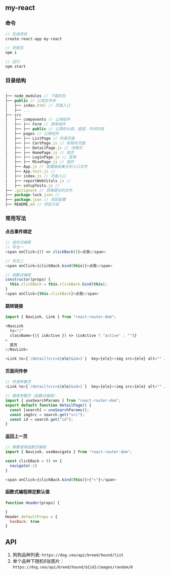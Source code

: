 
## my-react
### 命令

```js
// 生成项目
create-react-app my-react

// 安装包
npm i

// 运行
npm start
```

### 目录结构
```js
.
├── node_modules // 下载的包
├── public // 公用文件夹
│   ├── index.html // 页面入口
│   ├── ...
├── src
│   ├── components // 公用组件
│   ├── ├── Form // 表单组件
│   ├── ├── public // 公用的头部、底部、中间内容
│   ├── pages // 公用组件
│   ├── ├── ListPage // 列表页面
│   ├── ├── CartPage.js // 购物车页面
│   ├── ├── DetailPage.js // 详情页
│   ├── ├── HomePage.js // 首页
│   ├── ├── LoginPage.js // 登录
│   ├── ├── MinePage.js // 我的
│   ├── App.js // 放置路由集合的入口文件
│   ├── App.test.js // 
│   ├── index.js // 页面入口
│   ├── reportWebVitals.js // 
│   ├── setupTests.js // 
├── .gitignore // 忽略提交的文件
├── package-lock.json // 
├── package.json // 项目配置
├── README.md // 项目介绍
```

### 常用写法

#### 点击事件绑定
```js
// 组件式编程
// 写法一
<span onClick={() => clickBack()}>点我</span>

// 写法二
<span onClick={clickBack.bind(this)}>点我</span>

// 函数式编程
constructor(props) {
  this.clickBack = this.clickBack.bind(this);
}
<span onClick={this.clickBack}>点我</span>
```

#### 跳转链接
```js
import { NavLink, Link } from "react-router-dom";

<NavLink
  to="/"
  className={({ isActive }) => (isActive ? "active" : "")}
>
  首页
</NavLink>

<Link to={`/detail?src=${ele}&id=1`}  key={ele}><img src={ele} alt="" /></Link>
```

#### 页面间传参
```js
// 传递参数页
<Link to={`/detail?src=${ele}&id=1`}  key={ele}><img src={ele} alt="" /></Link>;

// 接收参数页（函数式编程）
import { useSearchParams } from "react-router-dom";
export default function DetailPage() {
  const [search] = useSearchParams();
  const imgSrc = search.get("src");
  const id = search.get("id");
}

```

#### 返回上一页
```js
// 需要使用函数式编程
import { NavLink, useNavigate } from "react-router-dom";

const clickBack = () => {
  navigate(-1)
}

<span onClick={clickBack.bind(this)}>{"<"}</span>
```

#### 函数式编程绑定默认值
```js
function Header(props) {

}
Header.defaultProps = {
  hasBack: true
}
```

## API

1. 狗狗品种列表: 
`https://dog.ceo/api/breed/hound/list`
1. 单个品种下随机6张图片：
`https://dog.ceo/api/breed/hound/${id}/images/random/6`
